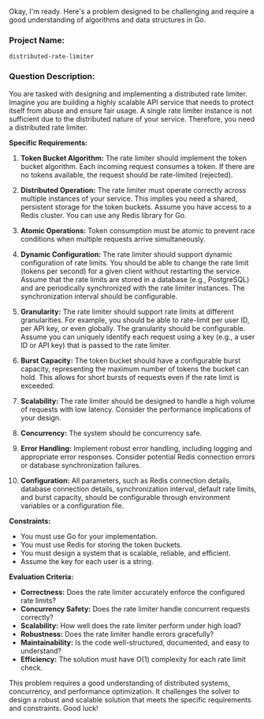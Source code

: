 Okay, I'm ready. Here's a problem designed to be challenging and require a good understanding of algorithms and data structures in Go.

### Project Name:

```
distributed-rate-limiter
```

### Question Description:

You are tasked with designing and implementing a distributed rate limiter.  Imagine you are building a highly scalable API service that needs to protect itself from abuse and ensure fair usage.  A single rate limiter instance is not sufficient due to the distributed nature of your service. Therefore, you need a distributed rate limiter.

**Specific Requirements:**

1.  **Token Bucket Algorithm:**  The rate limiter should implement the token bucket algorithm. Each incoming request consumes a token. If there are no tokens available, the request should be rate-limited (rejected).

2.  **Distributed Operation:** The rate limiter must operate correctly across multiple instances of your service. This implies you need a shared, persistent storage for the token buckets. Assume you have access to a Redis cluster. You can use any Redis library for Go.

3.  **Atomic Operations:** Token consumption must be atomic to prevent race conditions when multiple requests arrive simultaneously.

4.  **Dynamic Configuration:** The rate limiter should support dynamic configuration of rate limits. You should be able to change the rate limit (tokens per second) for a given client without restarting the service.  Assume that the rate limits are stored in a database (e.g., PostgreSQL) and are periodically synchronized with the rate limiter instances. The synchronization interval should be configurable.

5.  **Granularity:** The rate limiter should support rate limits at different granularities.  For example, you should be able to rate-limit per user ID, per API key, or even globally.  The granularity should be configurable.  Assume you can uniquely identify each request using a key (e.g., a user ID or API key) that is passed to the rate limiter.

6.  **Burst Capacity:**  The token bucket should have a configurable burst capacity, representing the maximum number of tokens the bucket can hold. This allows for short bursts of requests even if the rate limit is exceeded.

7.  **Scalability:**  The rate limiter should be designed to handle a high volume of requests with low latency.  Consider the performance implications of your design.

8.  **Concurrency:** The system should be concurrency safe.

9.  **Error Handling:** Implement robust error handling, including logging and appropriate error responses.  Consider potential Redis connection errors or database synchronization failures.

10. **Configuration:** All parameters, such as Redis connection details, database connection details, synchronization interval, default rate limits, and burst capacity, should be configurable through environment variables or a configuration file.

**Constraints:**

*   You must use Go for your implementation.
*   You must use Redis for storing the token buckets.
*   You must design a system that is scalable, reliable, and efficient.
*   Assume the key for each user is a string.

**Evaluation Criteria:**

*   **Correctness:** Does the rate limiter accurately enforce the configured rate limits?
*   **Concurrency Safety:** Does the rate limiter handle concurrent requests correctly?
*   **Scalability:** How well does the rate limiter perform under high load?
*   **Robustness:** Does the rate limiter handle errors gracefully?
*   **Maintainability:** Is the code well-structured, documented, and easy to understand?
*   **Efficiency:** The solution must have O(1) complexity for each rate limit check.

This problem requires a good understanding of distributed systems, concurrency, and performance optimization. It challenges the solver to design a robust and scalable solution that meets the specific requirements and constraints. Good luck!
